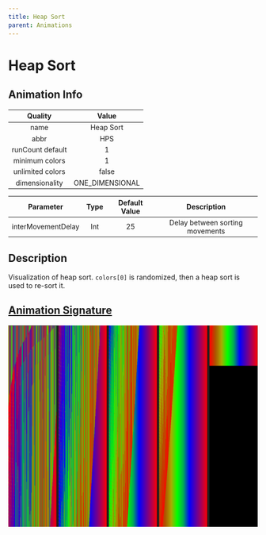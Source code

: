 ```yaml
---
title: Heap Sort
parent: Animations
---
```


<!-- THIS FILE IS AUTOMATICALLY GENERATED -->
<!-- MAKE CHANGES TO THE AnimationInfo INSTANCE ASSOCIATED WITH THIS ANIMATION -->

# Heap Sort

## Animation Info

|Quality|Value|
|:-:|:-:|
|name|Heap Sort|
|abbr|HPS|
|runCount default|1|
|minimum colors|1|
|unlimited colors|false|
|dimensionality|ONE_DIMENSIONAL|

|Parameter|Type|Default Value|Description|
|:-:|:-:|:-:|:-:|
|interMovementDelay|Int|25|Delay between sorting movements|

## Description
Visualization of heap sort.
`colors[0]` is randomized, then a heap sort is used to re-sort it.

## [Animation Signature](Animation-Signatures)
![Heap Sort Signature](/signatures/heap_sort.png)


